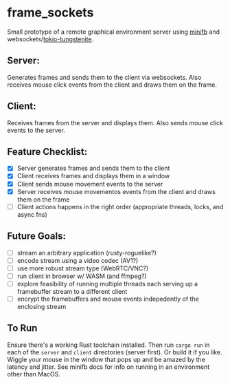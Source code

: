 # frame_sockets

Small prototype of a remote graphical environment server using [minifb](https://crates.io/crates/minifb) and websockets/[tokio-tungstenite](https://crates.io/crates/tokio-tungstenite).

## Server:
Generates frames and sends them to the client via websockets. Also receives mouse click events from the client and draws them on the frame.

## Client:
Receives frames from the server and displays them. Also sends mouse click events to the server.


## Feature Checklist:
- [x] Server generates frames and sends them to the client
- [x] Client receives frames and displays them in a window
- [x] Client sends mouse movement events to the server
- [x] Server receives mouse movementos events from the client and draws them on the frame
- [ ] Client actions happens in the right order (appropriate threads, locks, and async fns)

## Future Goals:
- [ ] stream an arbitrary application (rusty-roguelike?)
- [ ] encode stream using a video codec (AV1?)
- [ ] use more robust stream type (WebRTC/VNC?)
- [ ] run client in browser w/ WASM (and ffmpeg?)
- [ ] explore feasibility of running multiple threads each serving up a framebuffer stream to a different client
- [ ] encrypt the framebuffers and mouse events indepedently of the enclosing stream

## To Run
Ensure there's a working Rust toolchain installed. Then run `cargo run` in each of the `server` and `client` directories (server first). Or build it if you like. Wiggle your mouse in the window that pops up and be amazed by the latency and jitter. See minifb docs for info on running in an environment other than MacOS.
